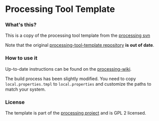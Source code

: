 Processing Tool Template
========================

### What's this?

This is a copy of the processing tool template from the [processing svn](http://processing.googlecode.com)

Note that the original [processing-tool-template repository](http://code.google.com/p/processing-tool-template/) **is out of date**.


### How to use it

Up-to-date instructions can be found on the [processing-wiki](http://code.google.com/p/processing/wiki/ToolTemplate).

The build process has been slightly modified.
You need to copy `local.properties.tmpl` to `local.properties` and customize the paths to match your system.

### License

The template is part of the [processing project](http://processing.org) and is GPL 2 licensed.

